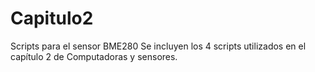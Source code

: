 # Capitulo2
Scripts para el sensor BME280 
Se incluyen los 4 scripts utilizados en el capítulo 2 de Computadoras y sensores.
